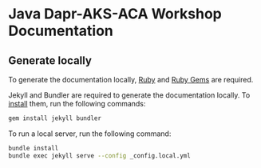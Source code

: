 # Java Dapr-AKS-ACA Workshop Documentation

## Generate locally

To generate the documentation locally, [Ruby](https://www.ruby-lang.org/) and [Ruby Gems](https://rubygems.org/) are required.

Jekyll and Bundler are required to generate the documentation locally. To [install](https://jekyllrb.com/docs/installation/) them, run the following commands:

```bash
gem install jekyll bundler
```

To run a local server, run the following command:

```bash
bundle install
bundle exec jekyll serve --config _config.local.yml
```
